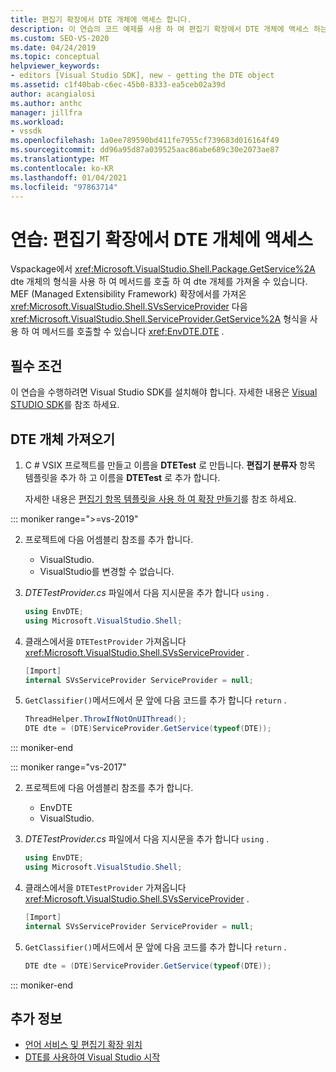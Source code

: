 ```yaml
---
title: 편집기 확장에서 DTE 개체에 액세스 합니다.
description: 이 연습의 코드 예제를 사용 하 여 편집기 확장에서 DTE 개체에 액세스 하는 방법에 대해 알아봅니다.
ms.custom: SEO-VS-2020
ms.date: 04/24/2019
ms.topic: conceptual
helpviewer_keywords:
- editors [Visual Studio SDK], new - getting the DTE object
ms.assetid: c1f40bab-c6ec-45b0-8333-ea5ceb02a39d
author: acangialosi
ms.author: anthc
manager: jillfra
ms.workload:
- vssdk
ms.openlocfilehash: 1a0ee789590bd411fe7955cf739683d016164f49
ms.sourcegitcommit: dd96a95d87a039525aac86abe689c30e2073ae87
ms.translationtype: MT
ms.contentlocale: ko-KR
ms.lasthandoff: 01/04/2021
ms.locfileid: "97863714"
---
```

# <a name="walkthrough-access-the-dte-object-from-an-editor-extension"></a>연습: 편집기 확장에서 DTE 개체에 액세스

Vspackage에서 <xref:Microsoft.VisualStudio.Shell.Package.GetService%2A> dte 개체의 형식을 사용 하 여 메서드를 호출 하 여 dte 개체를 가져올 수 있습니다. MEF (Managed Extensibility Framework) 확장에서를 가져온 <xref:Microsoft.VisualStudio.Shell.SVsServiceProvider> 다음 <xref:Microsoft.VisualStudio.Shell.ServiceProvider.GetService%2A> 형식을 사용 하 여 메서드를 호출할 수 있습니다 <xref:EnvDTE.DTE> .

## <a name="prerequisites"></a>필수 조건

이 연습을 수행하려면 Visual Studio SDK를 설치해야 합니다. 자세한 내용은 [Visual STUDIO SDK](../extensibility/visual-studio-sdk.md)를 참조 하세요.

## <a name="get-the-dte-object"></a>DTE 개체 가져오기

1. C # VSIX 프로젝트를 만들고 이름을 **DTETest** 로 만듭니다. **편집기 분류자** 항목 템플릿을 추가 하 고 이름을 **DTETest** 로 추가 합니다.

   자세한 내용은 [편집기 항목 템플릿을 사용 하 여 확장 만들기](../extensibility/creating-an-extension-with-an-editor-item-template.md)를 참조 하세요.

::: moniker range=">=vs-2019"

2. 프로젝트에 다음 어셈블리 참조를 추가 합니다.

    - VisualStudio.
    - VisualStudio를 변경할 수 없습니다.

3. *DTETestProvider.cs* 파일에서 다음 지시문을 추가 합니다 `using` .

    ```csharp
    using EnvDTE;
    using Microsoft.VisualStudio.Shell;
    ```

4. 클래스에서을 `DTETestProvider` 가져옵니다 <xref:Microsoft.VisualStudio.Shell.SVsServiceProvider> .

    ```csharp
    [Import]
    internal SVsServiceProvider ServiceProvider = null;
    ```

5. `GetClassifier()`메서드에서 문 앞에 다음 코드를 추가 합니다 `return` .

    ```csharp
   ThreadHelper.ThrowIfNotOnUIThread();
   DTE dte = (DTE)ServiceProvider.GetService(typeof(DTE));
   ```

::: moniker-end

::: moniker range="vs-2017"

2. 프로젝트에 다음 어셈블리 참조를 추가 합니다.

   - EnvDTE
   - VisualStudio.

3. *DTETestProvider.cs* 파일에서 다음 지시문을 추가 합니다 `using` .

    ```csharp
    using EnvDTE;
    using Microsoft.VisualStudio.Shell;
    ```

4. 클래스에서을 `DTETestProvider` 가져옵니다 <xref:Microsoft.VisualStudio.Shell.SVsServiceProvider> .

    ```csharp
    [Import]
    internal SVsServiceProvider ServiceProvider = null;
    ```

5. `GetClassifier()`메서드에서 문 앞에 다음 코드를 추가 합니다 `return` .

    ```csharp
   DTE dte = (DTE)ServiceProvider.GetService(typeof(DTE));
   ```

::: moniker-end

## <a name="see-also"></a>추가 정보

- [언어 서비스 및 편집기 확장 위치](../extensibility/language-service-and-editor-extension-points.md)
- [DTE를 사용하여 Visual Studio 시작](launch-visual-studio-dte.md)
